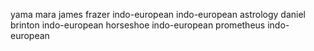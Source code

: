 yama mara
james frazer indo-european
indo-european astrology
daniel brinton indo-european
horseshoe indo-european
prometheus indo-european
